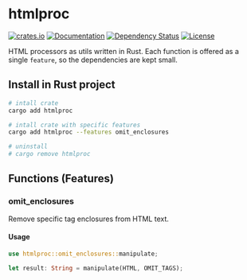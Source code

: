 # htmlproc

[![crates.io](https://img.shields.io/crates/v/htmlproc?label=latest)](https://crates.io/crates/htmlproc)
[![Documentation](https://docs.rs/htmlproc/badge.svg?version=latest)](https://docs.rs/htmlproc/latest)
[![Dependency Status](https://deps.rs/crate/htmlproc/latest/status.svg)](https://deps.rs/crate/htmlproc/latest)
[![License](https://img.shields.io/github/license/nabbisen/htmlproc-rs)](https://github.com/nabbisen/htmlproc-rs/blob/main/LICENSE)

HTML processors as utils written in Rust.
Each function is offered as a single `feature`, so the dependencies are kept small.

## Install in Rust project

```sh
# intall crate
cargo add htmlproc

# intall crate with specific features
cargo add htmlproc --features omit_enclosures

# uninstall
# cargo remove htmlproc
```

## Functions (Features)

### omit_enclosures

Remove specific tag enclosures from HTML text.

#### Usage

```rust
use htmlproc::omit_enclosures::manipulate;

let result: String = manipulate(HTML, OMIT_TAGS);
```
